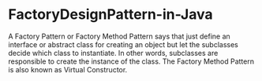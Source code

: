 # FactoryDesignPattern-in-Java
A Factory Pattern or Factory Method Pattern says that just define an interface or abstract class for creating an object but let the subclasses decide which class to instantiate. In other words, subclasses are responsible to create the instance of the class.  The Factory Method Pattern is also known as Virtual Constructor.
